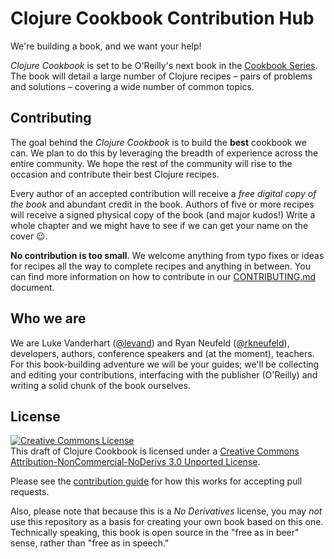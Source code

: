 # Clojure Cookbook Contribution Hub

We're building a book, and we want your help!

*Clojure Cookbook* is set to be O'Reilly's next book in the [Cookbook Series](http://shop.oreilly.com/category/series/cookbooks.do). The book will detail a large number of Clojure recipes – pairs of problems and solutions – covering a wide number of common topics.


## Contributing

The goal behind the *Clojure Cookbook* is to build the **best** cookbook we can. We plan to do this by leveraging the breadth of experience across the entire community. We hope the rest of the community will rise to the occasion and contribute their best Clojure recipes.

Every author of an accepted contribution will receive a *free digital copy of the book* and abundant credit in the book. Authors of five or more recipes will receive a signed physical copy of the book (and major kudos!) Write a whole chapter and we might have to see if we can get your name on the cover :wink:.

**No contribution is too small**. We welcome anything from typo fixes or ideas for recipes all the way to complete recipes and anything in between. You can find more information on how to contribute in our [CONTRIBUTING.md](CONTRIBUTING.md) document.


## Who we are

We are Luke Vanderhart ([@levand](http://github.com/levand)) and Ryan Neufeld ([@rkneufeld](http://github.com/rkneufeld)), developers, authors, conference speakers and (at the moment), teachers. For this book-building adventure we will be your guides; we'll be collecting and editing your contributions, interfacing with the publisher (O'Reilly) and writing a solid chunk of the book ourselves.

## License

<a rel="license" href="http://creativecommons.org/licenses/by-nc-nd/3.0/deed.en_US"><img alt="Creative Commons License" style="border-width:0" src="http://i.creativecommons.org/l/by-nc-nd/3.0/88x31.png" /></a><br /><span xmlns:dct="http://purl.org/dc/terms/" property="dct:title">This draft of Clojure Cookbook</span> is licensed under a <a rel="license" href="http://creativecommons.org/licenses/by-nc-nd/3.0/deed.en_US">Creative Commons Attribution-NonCommercial-NoDerivs 3.0 Unported License</a>.


Please see the [contribution guide](CONTRIBUTING.md) for how this works for accepting pull requests.

Also, please note that because this is a *No Derivatives* license, you may *not* use this repository as a basis for creating your own book based on this one. Technically speaking, this book is open source in the "free as in beer" sense, rather than "free as in speech."

